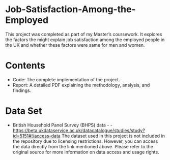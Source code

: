 # Job-Satisfaction-Among-the-Employed

This project was completed as part of my Master’s coursework. It explores the factors the might explain job satisfaction among the employed people in the UK and whether these factors were same for men and women.

# Contents

 - Code: The complete implementation of the project.
 - Report: A detailed PDF explaining the methodology, analysis, and findings.

# Data Set
 - British Household Panel Survey (BHPS) data - - https://beta.ukdataservice.ac.uk/datacatalogue/studies/study?id=5151#!/access-data
The dataset used in this project is not included in the repository due to licensing restrictions. However, you can access the data directly from the link mentioned above. Please refer to the original source for more information on data access and usage rights.

